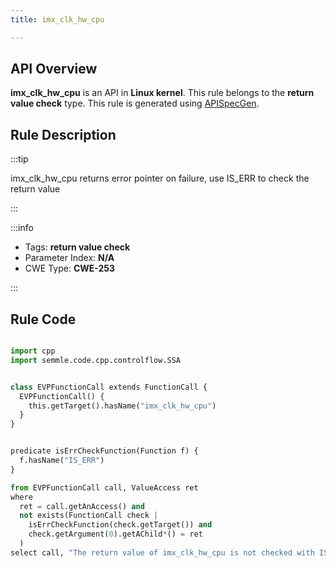 ```yaml
---
title: imx_clk_hw_cpu

---
```



## API Overview
**imx_clk_hw_cpu** is an API in **Linux kernel**. This rule belongs to the **return value check** type. This rule is generated using [APISpecGen](../../tools/APISpecGen).
## Rule Description

:::tip

imx_clk_hw_cpu returns error pointer on failure, use IS_ERR to check the return value

:::

:::info

- Tags: **return value check**
- Parameter Index: **N/A**
- CWE Type: **CWE-253**

:::

## Rule Code
```python

import cpp
import semmle.code.cpp.controlflow.SSA


class EVPFunctionCall extends FunctionCall {
  EVPFunctionCall() {
    this.getTarget().hasName("imx_clk_hw_cpu")
  }
}


predicate isErrCheckFunction(Function f) {
  f.hasName("IS_ERR") 
}

from EVPFunctionCall call, ValueAccess ret
where
  ret = call.getAnAccess() and
  not exists(FunctionCall check |
    isErrCheckFunction(check.getTarget()) and
    check.getArgument(0).getAChild*() = ret
  )
select call, "The return value of imx_clk_hw_cpu is not checked with IS_ERR."
    
```